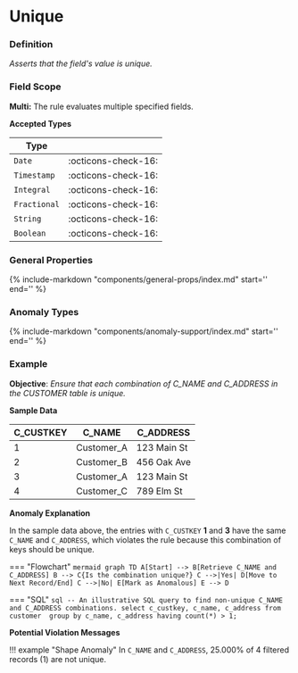 # Unique

### Definition

*Asserts that the field's value is unique.*

### Field Scope

**Multi:** The rule evaluates multiple specified fields.

**Accepted Types**

| Type        |                           |
|-------------|---------------------------|
| `Date`      | <div style="text-align:center">:octicons-check-16:</div>       |
| `Timestamp` | <div style="text-align:center">:octicons-check-16:</div>       |
| `Integral`  | <div style="text-align:center">:octicons-check-16:</div>       |
| `Fractional`| <div style="text-align:center">:octicons-check-16:</div>       |
| `String`    | <div style="text-align:center">:octicons-check-16:</div>       |
| `Boolean`   | <div style="text-align:center">:octicons-check-16:</div>       |

### General Properties

{%
    include-markdown "components/general-props/index.md"
    start='<!-- all-props--start -->'
    end='<!-- all-props--end -->'
%}

### Anomaly Types

{%
    include-markdown "components/anomaly-support/index.md"
    start='<!-- shape-only--start -->'
    end='<!-- shape-only--end -->'
%}

### Example

**Objective**: *Ensure that each combination of C_NAME and C_ADDRESS in the CUSTOMER table is unique.*

**Sample Data**

| C_CUSTKEY | C_NAME      | C_ADDRESS            |
|-----------|-------------|----------------------|
| 1         | <span class="text-negative">Customer_A</span>  | <span class="text-negative">123 Main St</span> |
| 2         | Customer_B  | 456 Oak Ave          |
| 3         | <span class="text-negative">Customer_A</span>  | <span class="text-negative">123 Main St</span> |
| 4         | Customer_C  | 789 Elm St           |

**Anomaly Explanation**

In the sample data above, the entries with `C_CUSTKEY` **1** and **3** have the same `C_NAME` and `C_ADDRESS`, which violates the rule because this combination of keys should be unique.

=== "Flowchart"
    ```mermaid
    graph TD
    A[Start] --> B[Retrieve C_NAME and C_ADDRESS]
    B --> C{Is the combination unique?}
    C -->|Yes| D[Move to Next Record/End]
    C -->|No| E[Mark as Anomalous]
    E --> D
    ```

=== "SQL"
    ```sql
    -- An illustrative SQL query to find non-unique C_NAME and C_ADDRESS combinations.
    select
        c_custkey,
        c_name,
        c_address
    from customer 
    group by c_name, c_address
    having count(*) > 1;
    ```

**Potential Violation Messages**

!!! example "Shape Anomaly"
    In `C_NAME` and `C_ADDRESS`, 25.000% of 4 filtered records (1) are not unique.
